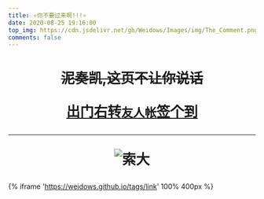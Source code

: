 ```yaml
---
title: ⭐你不要过来啊!!!⭐
date: 2020-08-25 19:16:00
top_img: https://cdn.jsdelivr.net/gh/Weidows/Images/img/The_Comment.png
comments: false
---
```


<!--
 * @Author: Weidows
 * @Date: 2020-08-25 19:14:35
 * @LastEditors: Weidows
 * @LastEditTime: 2022-01-16 16:37:57
 * @FilePath: \Blog-private\source\tags\comment.md
-->

<h1 align="center">

~~泥奏凯,这页不让你说话~~

<a href="./link">出门右转`友人帐`签个到</a>


---

![索大](https://47i7-my.sharepoint.com/personal/utsuko27_bilibili_hk_cn/Documents/Pictures/bed/gallery/anime/Onepiece/QQ图片20190624124419.jpg)

</h1>

{% iframe 'https://weidows.github.io/tags/link' 100% 400px %}
